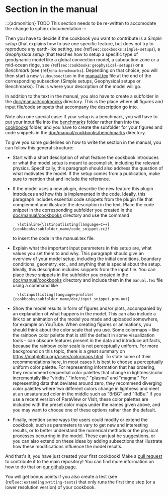 # Section in the manual

:::{admonition} TODO
This section needs to be re-written to accomodate the change to sphinx documentation
:::

Then you have to decide if the cookbook you want to contribute is a *Simple
setup* (that explains how to use one specific feature, but does not try to
reproduce any earth-like setting, see
{ref}`sec:cookbooks:simple-setups`), a *Geophysical setup* (that
teaches how to setup a specific type of geodynamic model like a global
convection model, a subduction zone or a mid-ocean ridge, see
{ref}`sec:cookbooks:geophysical-setups`) or a *Benchmark* (see
{ref}`cha:benchmarks`). Depending on that choice, you will then start a new
`\subsubsection` in the
[manual.tex](https://github.com/geodynamics/aspect/tree/main/doc/manual/manual.tex)
file at the end of the corresponding subsection (Simple setups, Geophysical
setups or Benchmarks). This is where your description of the model will go.

In addition to the text in the manual, you also have to create a subfolder in
the [doc/manual/cookbooks](https://github.com/geodynamics/aspect/tree/main/doc/manual/cookbooks)
directory. This is the place where all figures
and input file/code snippets that accompany the description go into.

Note also one special case: If your setup is a benchmark, you will have to put
your input file into the [benchmarks](https://github.com/geodynamics/aspect/tree/main/benchmarks) folder rather than into the
[cookbooks](https://github.com/geodynamics/aspect/tree/main/cookbooks) folder,
and you have to create the subfolder for your figures
and code snippets in the [doc/manual/cookbooks/benchmarks](https://github.com/geodynamics/aspect/tree/main/doc/manual/cookbooks/benchmarks) directory.

To give you some guidelines on how to write the section in the manual, you can
follow this general structure:

-   Start with a short description of what feature the cookbook introduces or
    what the model setup is meant to accomplish, including the relevant
    physics. Specifically, this paragraph should also address the question of
    what motivates the model. If the setup comes from a publication, make sure
    to mention that and include the reference.

-   If the model uses a new plugin, describe the new feature this plugin
    introduces and how this is implemented in the code. Ideally, this
    paragraph includes essential code snippets from the plugin file that
    complement and illustrate the description in the text. Place the code
    snippet in the corresponding subfolder you created in the
    [doc/manual/cookbooks](https://github.com/geodynamics/aspect/tree/main/doc/manual/cookbooks) directory and use the command

          \lstinline{\lstinputlisting[language=C++]{cookbooks/subfolder_name/code_snippet.cc}!

    to insert the code in the manual.tex file.

-   Explain what the important input parameters in this setup are, what values
    you set them to and why. This paragraph should give an overview of your
    model setup, including the initial conditions, boundary conditions,
    geometry, etc., and anything that is special about the setup. Ideally,
    this description includes snippets from the input file. You can place
    these snippets in the subfolder you created in the
    [doc/manual/cookbooks](https://github.com/geodynamics/aspect/tree/main/doc/manual/cookbooks)
    directory and include them in the `manual.tex` file using a command like

          \lstinputlisting[language=prmfile]{cookbooks/subfolder_name/doc/input_snippet.prm.out}

-   Show the model results in form of figures and/or plots, accompanied by an
    explanation of what happens in the model. This can also include a link to
    an animation of the model you made and uploaded somewhere, for example on
    YouTube. When creating figures or animations, you should think about the
    color scale that you use. Some colormaps &ndash; like the rainbow color
    palette that is still the default in some visualization tools &ndash; can
    obscure features present in the data and introduce artifacts, because the
    rainbow color scale is not perceptually uniform. For more background on
    this topic, there is a great summary on
    <https://matplotlib.org/users/colormaps.html>. To state some of their
    recommendations here, in most cases it is best to choose a perceptually
    uniform color palette. For representing information that has ordering,
    they recommend sequential color palettes that change in lightness/color
    incrementally like "viridis," "inferno,"
    "plasma" and "magma." For representing data that
    deviates around zero, they recommend diverging color palettes where two
    different colors change in lightness and meet at an unsaturated color in
    the middle such as "BrBG" and "RdBu." If you use a
    recent version of ParaView or VisIt, these color palettes are included
    with the preset color maps under the names given above, and you may want
    to choose one of these options rather than the default.

-   Finally, mention some ways the users could modify or extend the cookbook,
    such as parameters to vary to get new and interesting results, or to
    better understand the numerical methods or the physical processes
    occurring in the model. These can just be suggestions, or you can also
    extend on these ideas by adding subsections that illustrate how these
    modifications influence the model results.

And that's it, you have just created your first cookbook! Make a [pull
request](https://docs.github.com/en/get-started/quickstart/github-flow) to
contribute it to the main repository! You can find more information on how to do
 that on [our github page](https://github.com/geodynamics/aspect/blob/main/CONTRIBUTING.md).

You will get bonus points if you also create a test (see
{ref}`sec:extending:writing-tests`) that only runs the first time step (or a lower
resolution version) of your cookbook.
